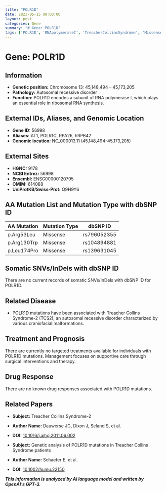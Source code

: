 ```yaml
---
title: "POLR1D"
date: 2023-05-15 00:00:00
layout: post
categories: Gene
summary: "# Gene: POLR1D"
tags: ['POLR1D', 'RNApolymeraseI', 'TreacherCollinsSyndrome', 'MissenseMutation', 'AutosomalRecessiveDisorder', 'SupportiveCare', 'GeneticAnalysis', 'RibosomalRNAsynthesis']
---
```


# Gene: POLR1D

## Information
- **Genetic position:** Chromosome 13: 45,148,494 – 45,173,205
- **Pathology:** Autosomal recessive disorder
- **Function:** POLR1D encodes a subunit of RNA polymerase I, which plays an essential role in ribosomal RNA synthesis.

## External IDs, Aliases, and Genomic Location
- **Gene ID:** 56998
- **Aliases:** AT1, POLR1C, RPA26, hRPB42
- **Genomic location:** NC_000013.11 (45,148,494-45,173,205)

## External Sites
- **HGNC:** 9178
- **NCBI Entrez:** 56998
- **Ensembl:** ENSG00000120795
- **OMIM:** 614088
- **UniProtKB/Swiss-Prot:** Q9H9Y6

## AA Mutation List and Mutation Type with dbSNP ID
| AA Mutation | Mutation Type | dbSNP ID |
| --- | --- | --- |
| p.Arg53Leu | Missense | rs796052355 |
| p.Arg130Trp | Missense | rs104894881 |
| p.Leu174Pro | Missense | rs139631045 |

## Somatic SNVs/InDels with dbSNP ID
There are no current records of somatic SNVs/InDels with dbSNP ID for POLR1D.

## Related Disease
- POLR1D mutations have been associated with Treacher Collins Syndrome-2 (TCS2), an autosomal recessive disorder characterized by various craniofacial malformations.

## Treatment and Prognosis
There are currently no targeted treatments available for individuals with POLR1D mutations. Management focuses on supportive care through surgical interventions and therapy.

## Drug Response
There are no known drug responses associated with POLR1D mutations.

## Related Papers
- **Subject:** Treacher Collins Syndrome-2
- **Author Name:** Dauwerse JG, Dixon J, Seland S, et al.
- **DOI:** [10.1016/j.ajhg.2011.06.002]([Click](https://doi.org/10.1016/j.ajhg.2011.06.002))

- **Subject:** Genetic analysis of POLR1D mutations in Treacher Collins Syndrome patients
- **Author Name:** Schaefer E, et al.
- **DOI:** [10.1002/humu.22150]([Click](https://doi.org/10.1002/humu.22150))

**_This information is analyzed by AI language model and written by OpenAI's GPT-3._**